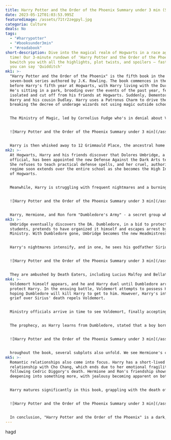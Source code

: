 ```yaml
---
title: Harry Potter and the Order of the Phoenix Summary under 3 min (SPOILERS)
date: 2023-05-12T01:03:53.995Z
featuredimage: /assets/71tr2zegpyl.jpg
categoria: Culture
deals: No
tags:
  - "#harrypotter"
  - "#booksunder3min"
  - "#readabook"
short-description: Dive into the magical realm of Hogwarts in a race against
  time! Our 3-minute rundown of 'Harry Potter and the Order of the Phoenix' will
  bewitch you with all the highlights, plot twists, and spoilers – faster than
  you can say 'Quidditch'
mk1: >-
  "Harry Potter and the Order of the Phoenix" is the fifth book in the
  seven-book series authored by J.K. Rowling. The book commences in the summer
  before Harry's fifth year at Hogwarts, with Harry living with the Dursleys.
  He's sitting in a park, brooding over the events of the past year, feeling
  isolated and cut off from his friends at Hogwarts. Suddenly, Dementors attack
  Harry and his cousin Dudley. Harry uses a Patronus Charm to drive them off,
  breaking the decree of underage wizards not using magic outside school.


  The Ministry of Magic, led by Cornelius Fudge who's in denial about Voldemort's return, attempts to expel Harry from Hogwarts for using magic outside school. Harry is eventually cleared of this charge at a hearing with the entire Wizengamot, thanks to Dumbledore's intervention and the testimony of a Squib, Mrs. Figg, who witnessed the Dementor attack.


  ![Harry Potter and the Order of the Phoenix Summary under 3 min](/assets/orderofthephoenix4.webp "Harry Potter and the Order of the Phoenix Summary under 3 min")


  Harry is then whisked away to 12 Grimmauld Place, the ancestral home of Sirius Black, which serves as the headquarters for the Order of the Phoenix - an organization led by Dumbledore to combat Voldemort and his followers, the Death Eaters. Harry learns that his friends have been kept from telling him about Order activities for his own safety.
mk2: >-
  At Hogwarts, Harry and his friends discover that Dolores Umbridge, a Ministry
  official, has been appointed the new Defense Against the Dark Arts teacher.
  She refuses to teach practical defense spells, and her cruel, authoritarian
  regime soon extends over the entire school as she becomes the High Inquisitor
  of Hogwarts. 


  Meanwhile, Harry is struggling with frequent nightmares and a burning sensation in his scar, indicating Voldemort's strong emotions and actions. He witnesses a snake attack on Mr. Weasley in one of his dreams, and this event actually occurs, making Harry worry that he's being possessed by Voldemort. This prompts Dumbledore to arrange for Harry to have Occlumency lessons with Professor Snape to shield his mind from Voldemort's invasions.


  ![Harry Potter and the Order of the Phoenix Summary under 3 min](/assets/hp2_harry_in_diary_edit.jpg "Harry Potter and the Order of the Phoenix Summary under 3 min")


  Harry, Hermione, and Ron form "Dumbledore's Army" - a secret group where Harry trains students in defensive spells. They practice in the Room of Requirement, a magical room that can turn into whatever its user needs. Meanwhile, Harry grows close to Cho Chang, sharing his first kiss with her, but their relationship soon falters due to Cho's unresolved feelings about Cedric Diggory's death.
mk3: >-
  Umbridge eventually discovers the DA. Dumbledore, in a bid to protect the
  students, pretends to have organized it himself and escapes arrest by the
  Ministry. With Dumbledore gone, Umbridge becomes the new Headmistress. 


  Harry's nightmares intensify, and in one, he sees his godfather Sirius being tortured by Voldemort in the Department of Mysteries at the Ministry of Magic. Desperate to save Sirius, Harry, along with Hermione, Ron, Ginny, Neville, and Luna, fly to the Ministry on Thestrals to rescue him. They discover a prophecy that Voldemort is after - one that concerns both Voldemort and Harry. 


  ![Harry Potter and the Order of the Phoenix Summary under 3 min](/assets/fb57r5z8o7j81.jpg "Harry Potter and the Order of the Phoenix Summary under 3 min")


  They are ambushed by Death Eaters, including Lucius Malfoy and Bellatrix Lestrange. A battle ensues, during which the prophecy is destroyed, and members of the Order arrive to aid the students. During the fight, Sirius is killed by Bellatrix, devastating Harry
mk4: >-
  Voldemort himself appears, and he and Harry duel until Dumbledore arrives to
  protect Harry. In the ensuing battle, Voldemort attempts to possess Harry,
  hoping Dumbledore will kill Harry to get to him. However, Harry's intense
  grief over Sirius' death repels Voldemort.


  Ministry officials arrive in time to see Voldemort, finally accepting his return. Fudge is sacked, and Rufus Scrimgeour takes his place as the new Minister of Magic. Umbridge is removed from Hogwarts, much to the relief of students and staff. Harry, haunted by Sirius' death and the immense responsibility placed on him by the prophecy, returns to the Dursleys for the summer.


  The prophecy, as Harry learns from Dumbledore, stated that a boy born at the end of July, whose parents had defied Voldemort three times and lived, would be the one to vanquish Voldemort. Two boys fit this description: Harry and Neville Longbottom. However, Voldemort chose Harry, thus marking him as his equal. The prophecy goes on to say that one must kill the other as neither can live while the other survives. Harry is shaken by this revelation, understanding that his fate is inextricably linked with Voldemort's.


  ![Harry Potter and the Order of the Phoenix Summary under 3 min](/assets/bellatrix-lestrange-order-of-the-phoenix-illustrated.jpg "Harry Potter and the Order of the Phoenix Summary under 3 min")


  hroughout the book, several subplots also unfold. We see Hermione's crusade for house-elf rights, the struggles of Hagrid trying to rally the giants to Dumbledore's cause, Snape's memories of Harry's parents, and the complicated dynamics of Sirius' relationship with his family.
mk5: >-
  Romantic relationships also come into focus. Harry has a short-lived
  relationship with Cho Chang, which ends due to her emotional fragility
  following Cedric Diggory's death. Hermione and Ron's friendship shows signs of
  deepening into something more, with jealousy becoming apparent on both sides.


  Harry matures significantly in this book, grappling with the death of his godfather, the isolation enforced on him, and the revelation of the prophecy. He must confront the reality that he is destined to face Voldemort, a battle that can only end in the death of one or the other. Despite the challenges and heartbreak, Harry remains determined to continue fighting against Voldemort and the Death Eaters.


  ![Harry Potter and the Order of the Phoenix Summary under 3 min](/assets/harrypotter_pm_b5c27m1_harryteachingdumbledoresarmypatronusspell_moment.jpg "Harry Potter and the Order of the Phoenix Summary under 3 min")


  In conclusion, "Harry Potter and the Order of the Phoenix" is a dark, pivotal installment in the series. It deepens the overarching narrative, pushing characters into new stages of development, escalating the conflict with Voldemort, and setting the stage for the final two books in the Harry Potter series.
---
```

h﻿agd